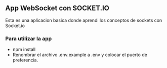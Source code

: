 ## App WebSocket con SOCKET.IO
Esta es una aplicacion basica donde aprendi los conceptos de sockets con Socket.io

### Para utilizar la app
- npm install
- Renombrar el archivo .env.example a .env y colocar el puerto de preferencia.